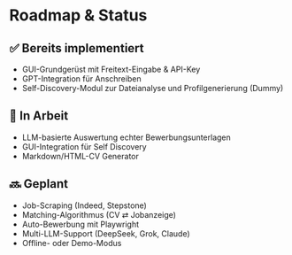 # Roadmap & Status

## ✅ Bereits implementiert
- GUI-Grundgerüst mit Freitext-Eingabe & API-Key
- GPT-Integration für Anschreiben
- Self-Discovery-Modul zur Dateianalyse und Profilgenerierung (Dummy)

## 🧪 In Arbeit
- LLM-basierte Auswertung echter Bewerbungsunterlagen
- GUI-Integration für Self Discovery
- Markdown/HTML-CV Generator

## 🔜 Geplant
- Job-Scraping (Indeed, Stepstone)
- Matching-Algorithmus (CV ⇄ Jobanzeige)
- Auto-Bewerbung mit Playwright
- Multi-LLM-Support (DeepSeek, Grok, Claude)
- Offline- oder Demo-Modus
